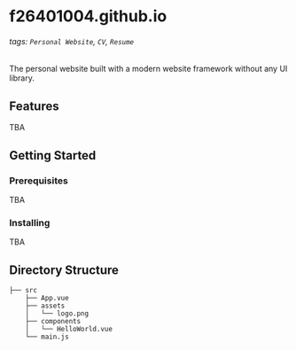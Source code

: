 # f26401004.github.io
###### tags: `Personal Website`, `CV`, `Resume`

The personal website built with a modern website framework without any UI library.

## Features

TBA

## Getting Started

### Prerequisites

TBA

### Installing

TBA

## Directory Structure

```
├── src
    ├── App.vue
    ├── assets
    │   └── logo.png
    ├── components
    │   └── HelloWorld.vue
    └── main.js
```
